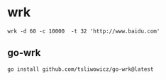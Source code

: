 # wrk

```shell
wrk -d 60 -c 10000  -t 32 'http://www.baidu.com'
```

## go-wrk
```shell
go install github.com/tsliwowicz/go-wrk@latest
```
